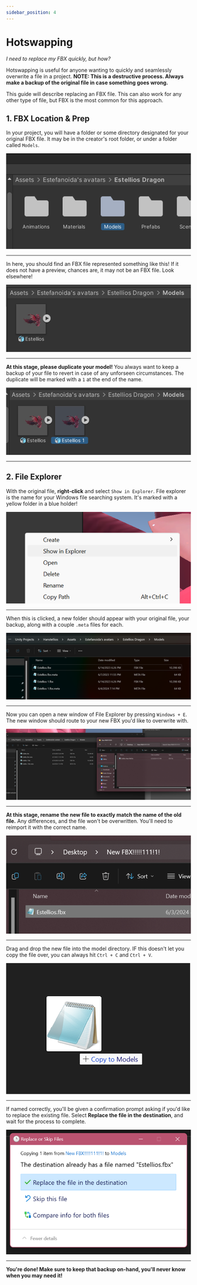 ```yaml
---
sidebar_position: 4
---
```


# Hotswapping

*I need to replace my FBX quickly, but how?*

Hotswapping is useful for anyone wanting to quickly and seamlessly overwrite a file in a project. **NOTE: This is a destructive process. Always make a backup of the original file in case something goes wrong.**

This guide will describe replacing an FBX file. This can also work for any other type of file, but FBX is the most common for this approach.

## 1. FBX Location & Prep

In your project, you will have a folder or some directory designated for your original FBX file. It may be in the creator's root folder, or under a folder called `Models`.

![Image](./img2/modelfolder.png)
<hr/>

In here, you should find an FBX file represented something like this! If it does not have a preview, chances are, it may not be an FBX file. Look elsewhere!

![Image](./img2/origmodel.png)

<hr/>

**At this stage, please duplicate your model!** You always want to keep a backup of your file to revert in case of any unforseen circumstances. The duplicate will be marked with a `1` at the end of the name.

![Image](./img2/copymodel.png)

<hr/>

## 2. File Explorer

With the original file, **right-click** and select `Show in Explorer`. File explorer is the name for your Windows file searching system. It's marked with a yellow folder in a blue holder!

![Image](./img2/showexp.png)

<hr/>

When this is clicked, a new folder should appear with your original file, your backup, along with a couple `.meta` files for each.

![Image](./img2/directory1.png)

<hr/>

Now you can open a new window of File Explorer by pressing `Windows + E`. The new window should route to your new FBX you'd like to overwrite with.

![Image](./img2/directory2.png)

<hr/>

**At this stage, rename the new file to exactly match the name of the old file.** Any differences, and the file won't be overwritten. You'll need to reimport it with the correct name.

![Image](./img2/directory3.png)

<hr/>

Drag and drop the new file into the model directory. IF this doesn't let you copy the file over, you can always hit `Ctrl + C` and `Ctrl + V`.

![Image](./img2/copy.png)

<hr/>

If named correctly, you'll be given a confirmation prompt asking if you'd like to replace the existing file. Select **Replace the file in the destination**, and wait for the process to complete.

![Image](./img2/confirmation.png)

<hr/>

**You're done! Make sure to keep that backup on-hand, you'll never know when you may need it!**